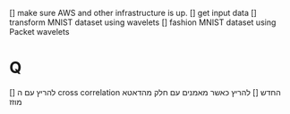 [] make sure AWS and other infrastructure is up.
[] get input data
    [] transform MNIST dataset using wavelets
    [] fashion MNIST dataset using Packet wavelets



# Q
[] להריץ עם ה cross correlation החדש
[] להריץ כאשר מאמנים עם חלק מהדאטא מוזז